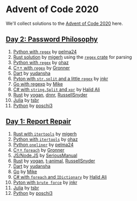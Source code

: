 # Advent of Code 2020

We'll collect solutions to the [Advent of Code 2020](https://adventofcode.com/2020) here.

## [Day 2: Password Philosophy](https://adventofcode.com/2020/day/2)

1. [Python with `regex`](https://github.com/pelma24/AdventOfCode/blob/master/2020/day2.py) by [pelma24](https://github.com/pelma24)
1. [Rust solution](https://github.com/migerh/aoc-2020-rs/blob/main/src/day2/mod.rs) by [migerh](https://github.com/migerh) using the [`regex` crate](https://crates.io/crates/regex) for parsing
1. [Python with `regex`](https://github.com/ohaz/adventofcode2020/blob/main/day2/day2.py) by [ohaz](https://github.com/ohaz)
1. [C++ with `regex`](https://github.com/Gronner/aoc-2020/blob/main/src/day2.cpp) by [Gronner](https://github.com/Gronner)
1. [Dart](https://github.com/yudansha/Advent-of-Code-2020/blob/main/lib/day2.dart) by [yudansha](https://github.com/yudansha)
1. [Pyton with `str.split` and a little `regex`](https://github.com/JonathanKuebler/advent-of-code/blob/master/2_dez/solver.py) by [jnkr](https://github.com/JonathanKuebler)
1. [Go with regexp](https://github.com/pituser/aoc-2020-go/blob/main/day02/day02.go) by [Mike](https://github.com/pituser)
1. [C# with `string.Split` and `xor`](https://github.com/halid-ali/adventCodeChallenge/tree/main/day-02) by [Halid Ali](https://github.com/halid-ali)
1. [Rust](https://github.com/yogan/advent-of-code-2020-rust/blob/main/src/day02.rs)
  by [yogan](https://github.com/yogan), [dnnr](https://github.com/dnnr), [RussellSnyder](https://github.com/RussellSnyder)
1. [Julia](https://github.com/CmdQ/AoC2020/blob/main/AoC2020/src/02.jl) by [tsbr][]
1. [Python](https://github.com/poschi3/AdventOfCode2020/blob/main/day02/day02.py) by [poschi3](https://github.com/poschi3)


## [Day 1: Report Repair](https://adventofcode.com/2020/day/1)

1. [Rust with `itertools`](https://github.com/migerh/aoc-2020-rs/blob/main/src/day1/mod.rs) by [migerh](https://github.com/migerh)
1. [Python with `itertools`](https://github.com/ohaz/adventofcode2020/blob/main/day1/day1.py) by [ohaz](https://github.com/ohaz)
1. [Python `oneliner`](https://github.com/pelma24/AdventOfCode/blob/master/2020/day1.py) by [pelma24](https://github.com/pelma24)
1. [C++ `foreach`](https://github.com/Gronner/aoc-2020/blob/main/src/day1.cpp) by [Gronner](https://github.com/Gronner)
1. [JS/Node.JS](https://github.com/seriousManual/aoc_1) by [SeriousManual](https://github.com/seriousmanual)
1. [Rust](https://github.com/yogan/advent-of-code-2020-rust/blob/main/src/day01.rs)
  by [yogan](https://github.com/yogan), [t-animal](https://github.com/t-animal), [RussellSnyder](https://github.com/RussellSnyder)
1. [Dart](https://github.com/yudansha/Advent-of-Code-2020/blob/main/lib/day1.dart) by [yudansha](https://github.com/yudansha)
1. [Go](https://github.com/pituser/aoc-2020-go/blob/main/day01/day01.go) by [Mike](https://github.com/pituser)
1. [C# with `foreach` and `IDictionary`](https://github.com/halid-ali/adventCodeChallenge/tree/main/day-01) by [Halid Ali](https://github.com/halid-ali)
1. [Pyton with `brute force`](https://github.com/JonathanKuebler/advent-of-code/blob/master/1_dez/result.py) by [jnkr](https://github.com/JonathanKuebler)
1. [Julia](https://github.com/CmdQ/AoC2020/blob/main/AoC2020/src/01.jl) by [tsbr][]
1. [Python](https://github.com/poschi3/AdventOfCode2020/blob/main/day01/day01.py) by [poschi3](https://github.com/poschi3)


[tsbr]: https://github.com/CmdQ/AoC2020/tree/main/AoC2020
